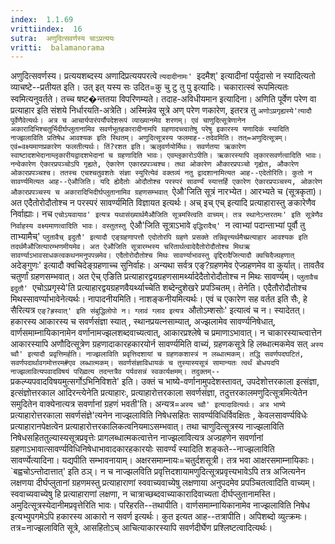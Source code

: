 ```yaml
---
index:  1.1.69
vrittiindex:  16
sutra:  अणुदित्सवर्णस्य चाऽप्रत्ययः
vritti:  balamanorama 
---
```


अणुदित्सवर्णस्य। प्रत्ययशब्दस्य अणादिप्रत्ययपरत्वे `त्यदादीनामः' `इदमैश्' इत्यादीनां पर्युदासो न स्यादित्यतो व्याचष्टे--प्रतीयत इति। उत् इत् यस्य सः उदित=कु चु टु तु पु इत्यादिः। चकारात्स्वं रूपमित्यतः स्वमित्यनुवर्तते। तच्च षष्ट�न्ततया विपरिणम्यते। तदाह-अविधीयमान इत्यादिना। अणिति पूर्वेण परेण वा प्रत्याहार इति संशये निर्धारयति-अत्रेति। अस्मिन्नेव सूत्रे अण् परेण णकारेण, इतरत्र तु `अणोऽप्रगृह्यस्ये'त्यादौ पूर्वेणैवेत्यर्थः। अत्र च आचार्यपारंपर्यौपदेशरूपं व्याख्यानमेव शरणम्। एवं चाणुदित्सूत्रेणानेन अकारादिभिश्चतुर्भिदीर्घप्लुतानामिव सवर्णभूतहकारादीनामपि ग्रहणादच्त्वातेषु परेषु इकारस्य यणादिकं स्यादिति नाज्झलाविति प्रतिषेध आवश्यक इति स्थितम्। अणुदित्सूत्रस्य फलमाह--तदेवमिति। तत्=अणुदित्सूत्रम्। एवं=वक्ष्यमाणप्रकारेण फलतीत्यर्थः। तिं?रशत इति। ऋलृवर्णयोर्मिथः। सवर्णतया ऋकारेण स्वाष्टादशभेदानाम्लृकारीयद्वादशभेदानां च ग्रहणादिति भावः। एवम्लृकारोऽपीति। ऋकारस्यापि लृकारसवर्णत्वादिति भावः। नन्वेकारेण ऐकारप्रपञ्चोऽपि गृह्यते, ऐकारेण एकारप्रपञ्चश्च। तथा ओकारेण औकारप्रपञ्चो गृह्येत, औकारेण ओकारप्रपञ्चश्च। ततस्च एचश्चतुवशतेः संज्ञा स्युरित्येवं वक्तव्यं नतु द्वादशानामित्यत आह--एदेतोरिति। कुतो न सावर्ण्यमित्यत आह--ऐऔजिति। यदि ह्येदैतोः ओदौतोश्च परस्परं सावर्ण्यं स्यात्तर्हि एकारेण ऐकारप्रपञ्चस्य, ओकारेण औकारप्रपञ्चस्य च अकारादिभिदीर्घप्लुतानामिव ग्रहणसम्भवात् `ऐऔ'जिति सूत्रं नारभ्येत। आरभ्यते च (सूत्रकृता)। अत एदैतोरोदौतोश्च न परस्परं सावर्ण्यमिति विज्ञायत इत्यर्थः। अच् इच् एच् इत्यादि प्रत्याहारास्तु ङकारेणैव निर्वाह्याः। नच `एचोऽयवायाव' इत्यत्र यथासंख्यार्थमैऔजिति सूत्रमस्त्विति वाच्यम्। तत्र स्थानेऽन्तरतमः' इति सूत्रेणैव निर्वाहस्य वक्ष्यमाणत्वादिति भावः। वस्तुतस्तु `ऐऔ'जिति सूत्राऽभावे `वृद्धिरादैच्' `न त्वाभ्यां पदान्ताभ्यां पूर्वौ तु ताभ्यामैच्' `प्लुतावैच् इदुतौ' इत्यादौ एङ्ग्रहणापत्तौ एदोतोरपि ग्रहणे प्रसक्ते तन्निवृत्त्यर्थमैच्प्रत्याहार आवश्यक इति तदर्थमैऔजित्यारम्भणमीयमेव। अत ऐऔजिति सूत्रारम्भस्य चरितार्थत्वादेदैतोरोदौतोश्च मिथऋ सावर्ण्याऽभावसाधकत्वकथनमनुपपन्नमेव। एदैतोरोदौतोश्च मिथः सावर्ण्याभावस्तु वृद्दिरादैजित्यादौ क्वचिदैज्ग्रहणात् `अदेङ्गुणः' इत्यादौ क्वचिदेङ्ग्रहणाच्च सुनिर्वाहः। अन्यथा सर्वत्र एङ्?ग्रहणमेव ऐज्ग्रहणमेव वा कुर्यात्। तावतैव चतुर्णां ग्रहणसम्भवात्। अत ऐच् एङिति प्रत्याहारद्वयग्रहणसामर्थ्यादेदैतोरोदौतोश्च न मिथः सावर्ण्यम्। `प्लुतावैच इदुतौ' `एचोऽप्रगृस्ये'ति प्रत्याहारद्वयग्रहणवैयर्थ्याच्चेति शब्देन्दुशेखरे प्रपञ्चितम्। तेनेति। एदैतौरोदौतोश्च मिथस्सावर्ण्याभावेनेत्यर्थः। नापादनीयमिति। नाशङ्कनीयमित्यर्थः। एवं च एकारेण सह वर्तत इति सैः, हे सैरित्यत्र `एङ्?ह्रस्वात्' इति संबुद्धिलोपो न। ग्लावं ग्लाव इत्यत्र `औतोऽम्शसोः' इत्यात्वं च न। स्यादेतत्। हकारस्य आकारस्य च सवर्णसंज्ञा स्यात् , स्थानप्रयत्नसाम्यात्, अज्झलामेव सावर्ण्यनिषेधात्, वार्णसमाम्नायिकानामेन वर्णानामज्झलशब्दवाच्यत्वात्, आकारप्रश्लेषे च प्रमाणाऽभावात्। न चाकारस्याच्त्वात्तेन आकारस्यापि अणौदित्सूत्रेण ग्रहणादाकारहकारयोर्न सावर्ण्यमिति वाच्यं, ग्रहणकसूत्रे हि लब्धात्मकमेव सत् `अस्य च्वौ' इत्यादौ प्रवृत्तिमर्हति। नाज्झलाविति प्रवृत्तिदशायां च ग्रहणकशास्त्रं न लब्धात्मकम्। तद्धि सवर्णपदघटितं, सवर्णपदार्थावगमोत्तरम#एव लब्धात्मकम्। सवर्णसंज्ञाविधायकं च तुस्यास्यसूत्रं सामान्यतः त्वर्थं बोधयदपि नाज्झलावित्यपवादविषयं परिह्मत्य तदन्तत्रैव पर्यवसन्नं स्वकार्यक्षमम्। तदुक्तम्--`प्रकल्प्यपवादविषयमुत्सर्गोऽभिनिविशते' इति। उक्तं च भाष्ये-वर्णानामुपदेशस्तावत्, उपदेशोत्तरकाला इत्संज्ञा, इत्संज्ञोत्तरकाल आदिरन्त्येनेति प्रत्याहारः, प्रत्याहारोत्तरकाला सवर्णसंज्ञा, तदुत्तरकालमणुदित्सूत्रमित्येतेन समुदितेन वाक्येनात्यत्र सवर्णानां ग्रहणं भवती'ति। अन्यत्र=`अस्य च्वौ' इत्यादावित्यर्थः। अत्र भाष्ये `प्रत्याहारोत्तरकाला सवर्णसंज्ञे'त्यनेन नाज्झलाविति निषेधसहितः सावर्ण्यविधिर्विवक्षितः , केवलसावर्ण्यविधेः प्रत्याहारानपेक्षत्वेन प्रत्याहारोत्तरकालिकत्वनियमाऽसम्भवात्। तथा चाणुदित्सूत्रस्य नाज्झलाविति निषेधसहिततुल्यास्यसूत्रप्रवृत्तेः प्रागलब्धात्मकत्वात्तेन नाज्झलावित्यत्र अज्ग्रहणेन सवर्णानां ग्रहणाऽभावात्सावर्ण्यविधिनिषेधाभावादकारहकारयोः सावर्ण्यं स्यादिति शङ्कते--नाज्झलाविति सावर्ण्येत्यादिना। यद्यपीति सम्भावनायाम्। अक्षरसमाम्नायः=चतुर्दशसूत्री। तत्र भवा आक्षरसमाम्नायिकाः। `बह्वचोऽन्तोदात्तात्' इति ठञ्। न च नाज्झलविति प्रवृत्तिदशायामणुदित्सूत्रप्रवृत्त्यभावेऽपि तत्र अजित्यनेन लक्षणया दीर्घप्लुतानां ग्रहणमस्तु प्रत्याहाराणां स्ववाच्यवाच्येषु लक्षणाया अनुपदमेव प्रपञ्चितत्वादिति वाच्यम्। स्ववाच्यवाच्येषु हि प्रत्याहाराणां लक्षणा, न चात्राच्छब्दवाच्याकारादिवाच्यता दीर्घप्लुतानामस्ति। अमुदित्सूत्रस्येदानीमप्रवृत्तेरिति भावः। परिहरति--तथापीति। वार्णसमाम्नायिकानामेव नाज्झलाविति निषेध इत्यभ्युपगमेऽपि हकारस्य आकारो न सवर्ण इत्यर्थः। कुत इत्यत आह--तत्रापीति। अपिशब्दो व्युत्क्रमः। तत्र=नाज्झलाविति सूत्रे, आसहितोऽच् आचित्याकारस्यापि सवर्णदीर्घेण प्रश्लिष्टत्वादित्यर्थः।

